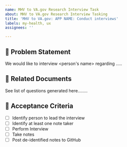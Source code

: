 ```yaml
---
name: MHV to VA.gov Research Interview Task
about: MHV to VA.gov Research Interview Tasking
title: 'MHV to VA.gov: APP NAME: Conduct interviews'
labels: my-health, ux
assignees: ''

---
```


## 🌟 Problem Statement
We would like to interview <person's name> regarding .....

## 🌟 Related Documents
See list of questions generated here........

## 🌟 Acceptance Criteria
- [ ] Identify person to lead the interview
- [ ] Identify at least one note taker
- [ ] Perform Interview
- [ ] Take notes
- [ ] Post de-identified notes to GitHub
